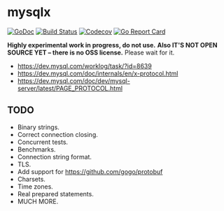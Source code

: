 # mysqlx

[![GoDoc](https://godoc.org/github.com/AlekSi/mysqlx?status.svg)](https://godoc.org/github.com/AlekSi/mysqlx)
[![Build Status](https://travis-ci.org/AlekSi/mysqlx.svg?branch=master)](https://travis-ci.org/AlekSi/mysqlx)
[![Codecov](https://codecov.io/gh/AlekSi/mysqlx/branch/master/graph/badge.svg)](https://codecov.io/gh/AlekSi/mysqlx)
[![Go Report Card](https://goreportcard.com/badge/github.com/AlekSi/mysqlx)](https://goreportcard.com/report/github.com/AlekSi/mysqlx)

**Highly experimental work in progress, do not use.**
**Also IT'S NOT OPEN SOURCE YET – there is no OSS license.**
Please wait for it.

* https://dev.mysql.com/worklog/task/?id=8639
* https://dev.mysql.com/doc/internals/en/x-protocol.html
* https://dev.mysql.com/doc/dev/mysql-server/latest/PAGE_PROTOCOL.html

## TODO
* Binary strings.
* Correct connection closing.
* Concurrent tests.
* Benchmarks.
* Connection string format.
* TLS.
* Add support for https://github.com/gogo/protobuf
* Charsets.
* Time zones.
* Real prepared statements.
* MUCH MORE.
